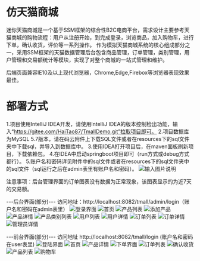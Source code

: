 # 仿天猫商城
迷你天猫商城是一个基于SSM框架的综合性B2C电商平台，需求设计主要参考天猫商城的购物流程：用户从注册开始，到完成登录，浏览商品，加入购物车，进行下单，确认收货，评价等一系列操作。
作为模拟天猫商城系统的核心组成部分之一，采用SSM框架的天猫数据管理后台包含商品管理，订单管理，类别管理，用户管理和交易额统计等模块，实现了对整个商城的一站式管理和维护。

后端页面兼容IE10及以上现代浏览器，Chrome,Edge,Firebox等浏览器表现效果最佳。

# 部署方式
1.项目使用IntelliJ IDEA开发，请使用IntelliJ IDEA的版本控制检出功能，输入“https://gitee.com/HaiTao87/TmallDemo.git”拉取项目即可。
2.项目数据库为MySQL 5.7版本，请在码云附件上下载SQL文件或者在resources下的sql文件夹中下载sql，并导入到数据库中。
3.使用IDEA打开项目后，在maven面板刷新项目，下载依赖包。
4.在IDEA中启动springboot项目即可（run方式或debug方式都行）。
5.账户名和密码详见附件中的sql文件或者在resources下的sql文件夹中的sql文件（sql运行之后在admin表里有账户名和密码）。
![输入图片说明](https://images.gitee.com/uploads/images/2020/1016/150457_5c0c7304_996301.png "屏幕截图.png")

注意事项：后台管理界面的订单图表没有数据为正常现象，该图表显示的为近7天的交易额。

---后台界面(部分)--- 访问地址：http://localhost:8082/tmall/admin/login（账户名和密码在admin表里）
![登录界面](https://gitee.com/uploads/images/2018/0526/222324_71d64249_1616166.png "2018-05-26_221417.png")
![首页](https://gitee.com/uploads/images/2018/0526/222349_00d5df29_1616166.png "2018-05-26_221445.png")
![产品列表](https://gitee.com/uploads/images/2018/0526/222414_c3a74f51_1616166.png "2018-05-26_221454.png")
![添加产品](https://gitee.com/uploads/images/2018/0526/222440_813cf8d7_1616166.png "2018-05-26_221504.png")
![产品详情](https://gitee.com/uploads/images/2018/0526/222457_7727da44_1616166.png "2018-05-26_221513.png")
![产品类别列表](https://gitee.com/uploads/images/2018/0526/222515_0f605a1a_1616166.png "2018-05-26_221522.png")
![用户列表](https://gitee.com/uploads/images/2018/0526/222531_2ddbba60_1616166.png "2018-05-26_221530.png")
![用户详情](https://gitee.com/uploads/images/2018/0526/222542_f816afc9_1616166.png "2018-05-26_221539.png")
![订单列表](https://gitee.com/uploads/images/2018/0526/222601_ac370928_1616166.png "2018-05-26_221547.png")
![订单详情](https://gitee.com/uploads/images/2018/0526/222628_e539faf6_1616166.png "2018-05-26_221554.png")
![管理员详情](https://gitee.com/uploads/images/2018/0526/222839_911d4e0d_1616166.png "2018-05-26_221607.png")

---前台界面(部分)--- 访问地址 http://localhost:8082/tmall/login (账户名和密码在user表里)
![登陆界面](https://gitee.com/uploads/images/2018/0526/223030_17b28619_1616166.png "2018-05-26_221715.png")
![首页](https://gitee.com/uploads/images/2018/0526/223018_14e999f1_1616166.png "2018-05-26_221703.png")
![产品详情](https://gitee.com/uploads/images/2018/0526/223044_e481ec5f_1616166.png "2018-05-26_221725.png")
![下单界面](https://gitee.com/uploads/images/2018/0526/223100_ef6e9612_1616166.png "2018-05-26_221837.png")
![订单列表](https://gitee.com/uploads/images/2018/0526/223117_dfd64b43_1616166.png "2018-05-26_221901.png")
![确认收货](https://gitee.com/uploads/images/2018/0526/223220_71e2ee3d_1616166.png "2018-05-26_221911.png")
![产品列表](https://gitee.com/uploads/images/2018/0526/223233_18e131a5_1616166.png "2018-05-26_222006.png")
![购物车](https://gitee.com/uploads/images/2018/0526/223245_3f80d8f4_1616166.png "2018-05-26_223157.png")

